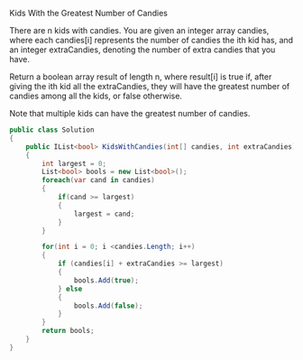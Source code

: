 Kids With the Greatest Number of Candies

There are n kids with candies. You are given an integer array candies, where each candies[i] represents the number of candies the ith kid has, and an integer extraCandies, denoting the number of extra candies that you have.

Return a boolean array result of length n, where result[i] is true if, after giving the ith kid all the extraCandies, they will have the greatest number of candies among all the kids, or false otherwise.

Note that multiple kids can have the greatest number of candies.


```csharp
public class Solution
{
    public IList<bool> KidsWithCandies(int[] candies, int extraCandies)
    {
        int largest = 0;
        List<bool> bools = new List<bool>();
        foreach(var cand in candies)
        {
            if(cand >= largest)
            {
                largest = cand;
            }
        }

        for(int i = 0; i <candies.Length; i++)
        {
            if (candies[i] + extraCandies >= largest)
            {
                bools.Add(true);
            } else
            {
                bools.Add(false);
            }
        }
        return bools;
    }
}
